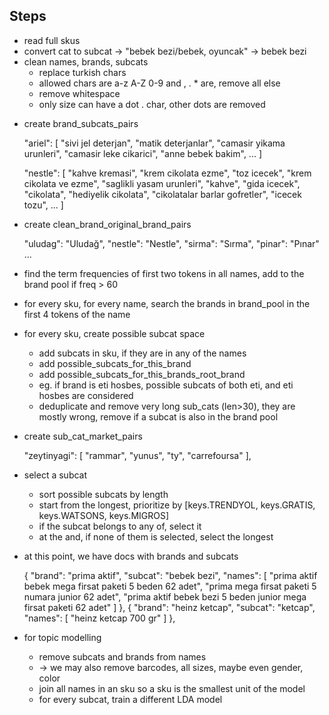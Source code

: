 ## Steps 

* read full skus 
* convert cat to subcat -> "bebek bezi/bebek, oyuncak" -> bebek bezi
* clean names, brands, subcats
    * replace turkish chars 
    * allowed chars are a-z A-Z 0-9 and , . * are, remove all else 
    * remove whitespace
    * only size can have a dot . char, other dots are removed 


    
+ create brand_subcats_pairs
        
    "ariel": [
        "sivi jel deterjan",
        "matik deterjanlar",
        "camasir yikama urunleri",
        "camasir leke cikarici",
        "anne bebek bakim",
        ...
    ]
    
    "nestle": [
        "kahve kremasi",
        "krem cikolata ezme",
        "toz icecek",
        "krem cikolata ve ezme",
        "saglikli yasam urunleri",
        "kahve",
        "gida icecek",
        "cikolata",
        "hediyelik cikolata",
        "cikolatalar barlar gofretler",
        "icecek tozu",
        ...
    ]
    
    
+ create clean_brand_original_brand_pairs

    "uludag": "Uludağ",
    "nestle": "Nestle",
    "sirma": "Sırma",
    "pinar": "Pınar" 
    ...
    
    
+ find the term frequencies of first two tokens in all names, add to the brand pool if freq > 60 

+ for every sku, for every name, search the brands in brand_pool in the first 4 tokens of the name 

+ for every sku, create possible subcat space
    * add subcats in sku, if they are in any of the names
    * add possible_subcats_for_this_brand
    * add possible_subcats_for_this_brands_root_brand 
    * eg. if brand is eti hosbes, possible subcats of both eti, and eti hosbes are considered 
    * deduplicate and remove very long sub_cats (len>30), they are mostly wrong, remove if a subcat is also in the brand pool 


+ create sub_cat_market_pairs

    "zeytinyagi": [
        "rammar",
        "yunus",
        "ty",
        "carrefoursa"
    ],
    
  
+ select a subcat 
    * sort possible subcats by length
    * start from the longest, prioritize by [keys.TRENDYOL, keys.GRATIS, keys.WATSONS, keys.MIGROS] 
    * if the subcat belongs to any of, select it 
    * at the and, if none of them is selected, select the longest 

+ at this point, we have docs with brands and subcats 

    {
        "brand": "prima aktif",
        "subcat": "bebek bezi",
        "names": [
            "prima aktif bebek mega firsat paketi 5 beden 62 adet",
            "prima mega firsat paketi 5 numara junior 62 adet",
            "prima aktif bebek bezi 5 beden junior mega firsat paketi 62 adet"
        ]
    },
    {
        "brand": "heinz ketcap",
        "subcat": "ketcap",
        "names": [
            "heinz ketcap 700 gr"
        ]
    },


+ for topic modelling
    * remove subcats and brands from names
    * -> we may also remove barcodes, all sizes, maybe even gender, color
    * join all names in an sku so a sku is the smallest unit of the model 
    * for every subcat, train a different LDA model 
    



